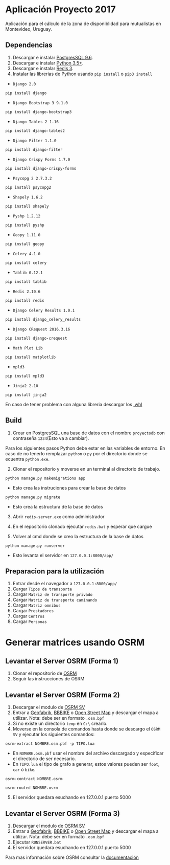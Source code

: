 # Aplicación Proyecto 2017

Aplicación para el cálculo de la zona de disponiblidad para mutualistas en Montevideo, Uruguay.


## Dependencias

1. Descargar e instalar [PostgresSQL 9.6](https://www.openscg.com/bigsql/postgresql/installers.jsp/).
2. Descargar e instalar [Python 3.5+](https://www.python.org). 
3. Descargar e instalar [Redis 3](https://github.com/ServiceStack/redis-windows/raw/master/downloads/redis-latest.zip).
4. Instalar las librerias de Python usando `pip install` o `pip3 install`
* `Django 2.0`
```
pip install django
```
* `Django Bootstrap 3 9.1.0`
```
pip install django-bootstrap3
```
* `Django Tables 2 1.16`
```
pip install django-tables2
```
* `Django Filter 1.1.0`
```
pip install django-filter
```
* `Django Crispy Forms 1.7.0`
```
pip install django-crispy-forms
```
* `Psycopg 2 2.7.3.2`
```
pip install psycopg2
```
* `Shapely 1.6.2`
```
pip install shapely
```
* `Pyshp 1.2.12`
```
pip install pyshp
```
* `Geopy 1.11.0`
```
pip install geopy
```
* `Celery 4.1.0`
```
pip install celery
```
* `Tablib 0.12.1`
```
pip install tablib
```
* `Redis 2.10.6`
```
pip install redis
```
* `Django Celery Results 1.0.1`
```
pip install django_celery_results
```
* `Django CRequest 2016.3.16`
```
pip install django-crequest
```
* `Math Plot Lib`
```
pip install matplotlib
```
* `mpld3`
```
pip install mpld3
```

* `Jinja2 2.10`
```
pip install jinja2
```
En caso de tener problema con alguna libreria descargar los [.whl](https://www.lfd.uci.edu/~gohlke/pythonlibs/)
## Build

1. Crear en PostgresSQL una base de datos con el nombre `proyectodb` con contraseña `1234`(Esto va a cambiar).

Para los siguientes pasos Python debe estar en las variables de entorno. En caso de no tenerlo remplazar `python` o `py` por el directorio donde se ecuentra `python.exe`. 

2. Clonar el repositorio y moverse en un terminal al directorio de trabajo.

```
python manage.py makemigrations app
```
* Esto crea las instruciones para crear la base de datos

```
python manage.py migrate
```
* Esto crea la estructura de la base de datos

3. Abrir `redis-server.exe` como administrador

4. En el repositorio clonado ejecutar `redis.bat` y esperar que cargue

5. Volver al cmd donde se creo la estructura de la base de datos
```
python manage.py runserver
```
* Esto levanta el servidor en `127.0.0.1:8000/app/`

## Preparacion para la utilización

1. Entrar desde el navegador a `127.0.0.1:8000/app/`
2. Cargar `Tipos de transporte`
3. Cargar `Matriz de transporte privado`
4. Cargar `Matriz de transporte caminando`
5. Cargar `Matriz omnibus`
6. Cargar `Prestadores`
7. Cargar `Centros`
8. Cargar `Personas`

# Generar matrices usando OSRM

## Levantar el Server OSRM (Forma 1)

1. Clonar el repositorio de [OSRM](https://github.com/Project-OSRM/osrm-backend)
2. Seguir las instrucciones de OSRM

## Levantar el Server OSRM (Forma 2)

1. Descargar el modulo de [OSRM SV](https://drive.google.com/open?id=0B9_PBnYXKWkBVzBjdExNQnQ3Nm8)
2. Entrar a [Geofabrik](http://download.geofabrik.de/), [BBBIKE](http://download.bbbike.org/osm/) o [Open Street Map](https://www.openstreetmap.org/export) y descargar el mapa a utilizar. Nota: debe ser en formato `.osm.bpf`
3. Si no existe un directorio `temp` en `C:\` crearlo.
4. Moverse en la consola de comandos hasta donde se descargo el `OSRM SV` y ejecutar los siguientes comandos:
```
osrm-extract NOMBRE.osm.pbf -p TIPO.lua
```
* En `NOMBRE.osm.pbf` usar el nombre del archivo descargado y especificar el directorio de ser necesario.
* En `TIPO.lua` el tipo de grafo a generar, estos valores pueden ser `foot`, `car` o `bike`.
```
osrm-contract NOMBRE.osrm
```
```
osrm-routed NOMBRE.osrm
```
5. El servidor quedara esuchando en 127.0.0.1 puerto 5000 

## Levantar el Server OSRM (Forma 3)

1. Descargar el modulo de [OSRM SV](https://drive.google.com/open?id=0B9_PBnYXKWkBVzBjdExNQnQ3Nm8)
2. Entrar a [Geofabrik](http://download.geofabrik.de/), [BBBIKE](http://download.bbbike.org/osm/) o [Open Street Map](https://www.openstreetmap.org/export) y descargar el mapa a utilizar. Nota: debe ser en formato `.osm.bpf`
3. Ejecutar `RUNSERVER.bat`
4. El servidor quedara esuchando en 127.0.0.1 puerto 5000

Para mas información sobre OSRM consultar la [documentación](https://github.com/Project-OSRM/osrm-backend/blob/master/docs/http.md)
